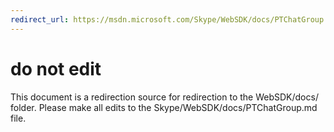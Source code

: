 ```yaml
---
redirect_url: https://msdn.microsoft.com/Skype/WebSDK/docs/PTChatGroup
---
```

# do not edit
This document is a redirection source for redirection to the WebSDK/docs/ folder. Please make all edits to the Skype/WebSDK/docs/PTChatGroup.md file.

